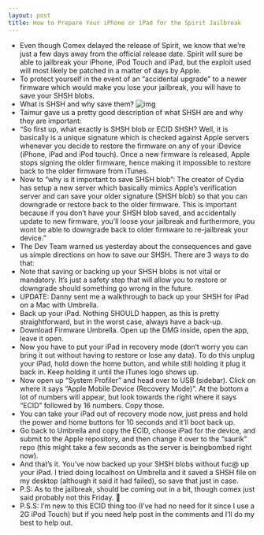 ```yaml
---
layout: post
title: How to Prepare Your iPhone or iPad for the Spirit Jailbreak
---
```

* Even though Comex delayed the release of Spirit, we know that we’re just a few days away from the official release date. Spirit will sure be able to jailbreak your iPhone, iPod Touch and iPad, but the exploit used will most likely be patched in a matter of days by Apple.
* To protect yourself in the event of an “accidental upgrade” to a newer firmware which would make you lose your jailbreak, you will have to save your SHSH blobs.
* What is SHSH and why save them?
![img](http://media.idownloadblog.com/wp-content/uploads/2010/03/ECID-SHSH-255x74.jpg)
* Taimur gave us a pretty good description of what SHSH are and why they are important:
* “So first up, what exactly is SHSH blob or ECID SHSH? Well, it is basically is a unique signature which is checked against Apple servers whenever you decide to restore the firmware on any of your iDevice (iPhone, iPad and iPod touch). Once a new firmware is released, Apple stops signing the older firmware, hence making it impossible to restore back to the older firmware from iTunes.
* Now to “why is it important to save SHSH blob”: The creator of Cydia has setup a new server which basically mimics Apple’s verification server and can save your older signature (SHSH blob) so that you can downgrade or restore back to the older firmware. This is important because if you don’t have your SHSH blob saved, and accidentally update to new firmware, you’ll loose your jailbreak and furthermore, you wont be able to downgrade back to older firmware to re-jailbreak your device.”
* The Dev Team warned us yesterday about the consequences and gave us simple directions on how to save our SHSH. There are 3 ways to do that:
* Note that saving or backing up your SHSH blobs is not vital or mandatory. It’s just a safety step that will allow you to restore or downgrade should something go wrong in the future.
* UPDATE: Danny sent me a walkthrough to back up your SHSH for iPad on a Mac with Umbrella.
* Back up your iPad. Nothing SHOULD happen, as this is pretty straightforward, but in the worst case, always have a back-up.
* Download Firmware Umbrella. Open up the DMG inside, open the app, leave it open.
* Now you have to put your iPad in recovery mode (don’t worry you can bring it out without having to restore or lose any data). To do this unplug your iPad, hold down the home button, and while still holding it plug it back in. Keep holding it until the iTunes logo shows up.
* Now open up “System Profiler” and head over to USB (sidebar). Click on where it says “Apple Mobile Device (Recovery Mode)”. At the bottom a lot of numbers will appear, but look towards the right where it says “ECID” followed by 16 numbers. Copy those.
* You can take your iPad out of recovery mode now, just press and hold the power and home buttons for 10 seconds and it’ll boot back up.
* Go back to Umbrella and copy the ECID, choose iPad for the device, and submit to the Apple repository, and then change it over to the “saurik” repo (this might take a few seconds as the server is beingbombed right now).
* And that’s it. You’ve now backed up your SHSH blobs without fuc$@%$ up your iPad. I tried doing localhost on Umbrella and it saved a SHSH file on my desktop (although it said it had failed), so save that just in case.
* P.S: As to the jailbreak, should be coming out in a bit, though comex just said probably not this Friday. 🙁
* P.S.S: I’m new to this ECID thing too (I’ve had no need for it since I use a 2G iPod Touch) but if you need help post in the comments and I’ll do my best to help out.

